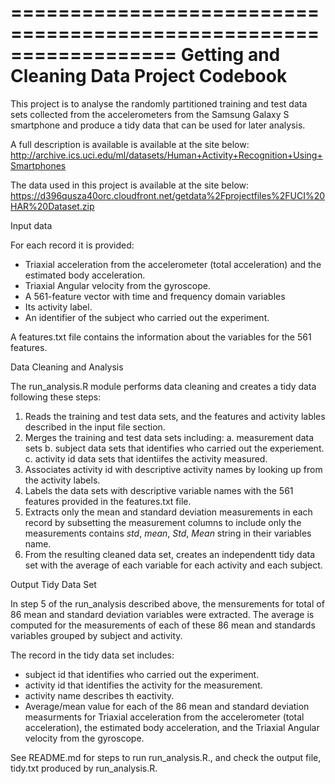 ==================================================================
Getting and Cleaning Data Project Codebook
==================================================================

This project is to analyse the randomly partitioned training and test data sets collected from
the accelerometers from the Samsung Galaxy S smartphone and produce a tidy data that can be used for later
analysis.

A full description is available is available at the site below:
  http://archive.ics.uci.edu/ml/datasets/Human+Activity+Recognition+Using+Smartphones 

The data used in this project is available at the site below:
  https://d396qusza40orc.cloudfront.net/getdata%2Fprojectfiles%2FUCI%20HAR%20Dataset.zip

Input data

For each record it is provided:

- Triaxial acceleration from the accelerometer (total acceleration) and the estimated body acceleration.
- Triaxial Angular velocity from the gyroscope. 
- A 561-feature vector with time and frequency domain variables
- Its activity label. 
- An identifier of the subject who carried out the experiment. 

A features.txt file contains the information about the variables for the 561 features.

Data Cleaning and Analysis

The run_analysis.R module performs data cleaning and creates a tidy data following these steps:

1. Reads the training and test data sets, and the features and activity lables described in 
   the input file section.
2. Merges the training and test data sets including:
     a. measurement data sets 
     b. subject data sets that identifies who carried out the experiement.
     c. activity id data sets that identiifes the activity measured.
3. Associates activity id with  descriptive activity names by looking up from the activity labels.
4. Labels the data sets with descriptive variable names with the 561 features provided in the 
   features.txt file.
5. Extracts only the mean and standard deviation measurements in  each record
   by subsetting the measurement columns to include only the measurements contains *std*, 
   *mean*, *Std*, *Mean* string in their variables name.
6. From the resulting cleaned data set, creates an independentt tidy data set with the average of each
   variable for each activity and each subject.
   

Output Tidy Data Set 

In step 5 of the run_analysis described above, the mensurements for total of 86 mean and 
standard deviation variables were extracted. The average is computed for the measurements of
each of these 86 mean and standards variables grouped by subject and activity.
 
The record in the tidy data set includes:

- subject id that identifies who carried out the experiment. 
- activity id that identifies the activity for the measurement.
- activity name describes th eactivity.
- Average/mean value for each of the 86 mean and standard deviation measurments for 
  Triaxial acceleration from the accelerometer (total acceleration), the estimated body acceleration, 
  and the Triaxial Angular velocity from the gyroscope.


See README.md for steps to run run_analysis.R., and check the output file, tidy.txt produced by
run_analysis.R.
